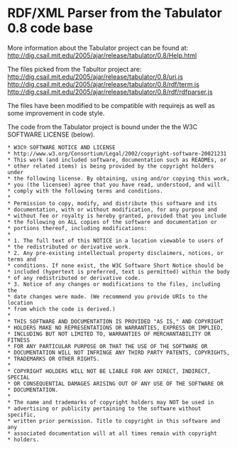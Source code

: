# RDF/XML Parser from the Tabulator 0.8 code base

More information about the Tabulator project can be found at:
http://dig.csail.mit.edu/2005/ajar/release/tabulator/0.8/Help.html

The files picked from the Tabultor project are:
http://dig.csail.mit.edu/2005/ajar/release/tabulator/0.8/uri.js
http://dig.csail.mit.edu/2005/ajar/release/tabulator/0.8/rdf/term.js
http://dig.csail.mit.edu/2005/ajar/release/tabulator/0.8/rdf/rdfparser.js

The files have been modified to be compatible with requirejs as well as
some improvement in code style.

The code from the Tabulator project is bound under the the 
W3C SOFTWARE LICENSE (below).

    * W3C® SOFTWARE NOTICE AND LICENSE
    * http://www.w3.org/Consortium/Legal/2002/copyright-software-20021231
    * This work (and included software, documentation such as READMEs, or
    * other related items) is being provided by the copyright holders under
    * the following license. By obtaining, using and/or copying this work,
    * you (the licensee) agree that you have read, understood, and will
    * comply with the following terms and conditions.
    * 
    * Permission to copy, modify, and distribute this software and its
    * documentation, with or without modification, for any purpose and
    * without fee or royalty is hereby granted, provided that you include
    * the following on ALL copies of the software and documentation or
    * portions thereof, including modifications:
    * 
    * 1. The full text of this NOTICE in a location viewable to users of
    * the redistributed or derivative work.
    * 2. Any pre-existing intellectual property disclaimers, notices, or terms and
    * conditions. If none exist, the W3C Software Short Notice should be
    * included (hypertext is preferred, text is permitted) within the body
    * of any redistributed or derivative code.
    * 3. Notice of any changes or modifications to the files, including the
    * date changes were made. (We recommend you provide URIs to the location
    * from which the code is derived.)
    * 
    * THIS SOFTWARE AND DOCUMENTATION IS PROVIDED "AS IS," AND COPYRIGHT
    * HOLDERS MAKE NO REPRESENTATIONS OR WARRANTIES, EXPRESS OR IMPLIED,
    * INCLUDING BUT NOT LIMITED TO, WARRANTIES OF MERCHANTABILITY OR FITNESS
    * FOR ANY PARTICULAR PURPOSE OR THAT THE USE OF THE SOFTWARE OR
    * DOCUMENTATION WILL NOT INFRINGE ANY THIRD PARTY PATENTS, COPYRIGHTS,
    * TRADEMARKS OR OTHER RIGHTS.
    * 
    * COPYRIGHT HOLDERS WILL NOT BE LIABLE FOR ANY DIRECT, INDIRECT, SPECIAL
    * OR CONSEQUENTIAL DAMAGES ARISING OUT OF ANY USE OF THE SOFTWARE OR
    * DOCUMENTATION.
    * 
    * The name and trademarks of copyright holders may NOT be used in
    * advertising or publicity pertaining to the software without specific,
    * written prior permission. Title to copyright in this software and any
    * associated documentation will at all times remain with copyright
    * holders.